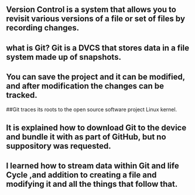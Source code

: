 ## Version Control is a system that allows you to revisit various versions of a file or set of files by recording changes.

## what is Git? Git is a DVCS that stores data in a file system made up of snapshots.

## You can save the project and it can be modified, and after modification the changes can be tracked.

##Git traces its roots to the open source software project Linux kernel.

## It is explained how to download Git to the device and bundle it with  as part of GitHub, but no suppository was requested.

## I learned how to stream data within Git and life Cycle ,and addition to creating a file and modifying it and all the things that follow that.